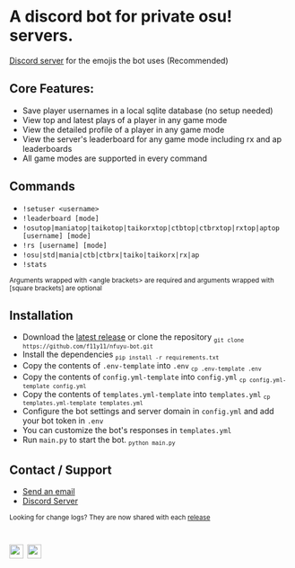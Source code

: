 # A discord bot for private osu! servers.
[Discord server](https://discord.gg/fuZy7MUh7Y) for the emojis the bot uses (Recommended) 

## Core Features:
- Save player usernames in a local sqlite database (no setup needed)
- View top and latest plays of a player in any game mode
- View the detailed profile of a player in any game mode
- View the server's leaderboard for any game mode including rx and ap leaderboards
- All game modes are supported in every command

## Commands
- `!setuser <username>`
- `!leaderboard [mode]`
- `!osutop|maniatop|taikotop|taikorxtop|ctbtop|ctbrxtop|rxtop|aptop [username] [mode]`
- `!rs [username] [mode]`
- `!osu|std|mania|ctb|ctbrx|taiko|taikorx|rx|ap`
- `!stats`

<sup>Arguments wrapped with &lt;angle brackets&gt; are required and arguments wrapped with [square brackets] are optional</sup>

## Installation
- Download the [latest release](https://github.com/f11y11/nfuyu-bot/releases/latest) or clone the repository <sub>`git clone https://github.com/f11y11/nfuyu-bot.git`</sub>
- Install the dependencies <sub>`pip install -r requirements.txt`</sub>
- Copy the contents of `.env-template` into `.env` <sub>`cp .env-template .env`</sub>
- Copy the contents of `config.yml-template` into `config.yml` <sub>`cp config.yml-template config.yml`</sub>
- Copy the contents of `templates.yml-template` into `templates.yml` <sub>`cp templates.yml-template templates.yml`</sub>
- Configure the bot settings and server domain in `config.yml` and add your bot token in `.env`
- You can customize the bot's responses in `templates.yml`
- Run `main.py` to start the bot. <sub>`python main.py`</sub>

## Contact / Support
- [Send an email](mailto:support@fuyu.gg)
- [Discord Server](https://discord.gg/fuZy7MUh7Y)

<sub>Looking for change logs? They are now shared with each [release](https://github.com/f11y11/nfuyu-bot/releases)</sub>
# <img src="https://resources.jetbrains.com/storage/products/company/brand/logos/jb_beam.png" width="25" alt="JetBrains Logo (Main) logo."> <img src="https://resources.jetbrains.com/storage/products/company/brand/logos/PyCharm_icon.png" width="25" alt="PyCharm logo.">
